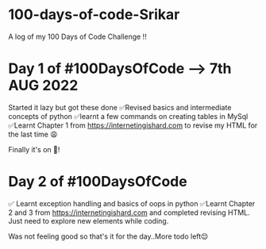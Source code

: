 # 100-days-of-code-Srikar
A log of my 100 Days of Code Challenge !!

# Day 1 of #100DaysOfCode  --> 7th AUG 2022
Started it lazy but got these done 
✅Revised basics and intermediate concepts of python 
✅learnt a few commands on creating tables in MySql
✅Learnt Chapter 1 from https://internetingishard.com to revise my HTML for the last time 😩 

Finally it's on 💪! 

# Day 2 of #100DaysOfCode  
✅ Learnt exception handling and basics of oops in python 
✅Learnt Chapter 2 and 3 from https://internetingishard.com and completed revising HTML. Just need to explore new elements while coding.

Was not feeling good so that's it for the day..More todo left😌
